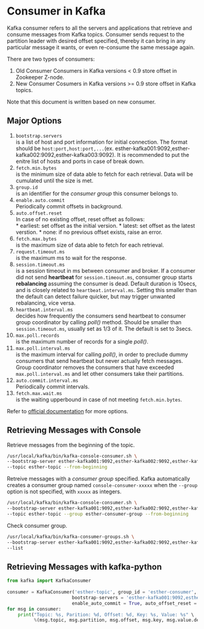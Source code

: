 # Consumer in Kafka
Kafka consumer refers to all the servers and applications that retrieve and consume messages from Kafka topics. Consumer sends request to the partition leader with desired offset specified, thereby it can bring in any particular message it wants, or even re-consume the same message again. 
  
There are two types of consumers:  
1. Old Consumer
    Consumers in Kafka versions < 0.9 store offset in Zookeeper Z-node.
2. New Consumer
    Cosumers in Kafka versions >= 0.9 store offset in Kafka topics.
  
Note that this document is written based on new consumer.
  
## Major Options
1. `bootstrap.servers`  
    is a list of host and port information for initial connection. The format should be `host:port,host:port,...`(ex. esther-kafka001:9092,esther-kafka002:9092,esther-kafka003:9092). It is recommended to put the enitre list of hosts and ports in case of break down.
2. `fetch.min.bytes`  
    is the minimum size of data able to fetch for each retrieval. Data will be cumulated until the size is met.
3. `group.id`  
    is an identifier for the *consumer group* this consumer belongs to.
4. `enable.auto.commit`  
    Periodically commit offsets in background.
5. `auto.offset.reset`  
    In case of no existing offset, reset offset as follows:  
        * earliest: set offset as the initial version.
        * latest: set offset as the latest verstion.
        * none: if no previous offset exists, raise an error.
6. `fetch.max.bytes`  
    is the maximum size of data able to fetch for each retrieval.
7. `request.timeout.ms`  
    is the maximum ms to wait for the response.
8. `session.timeout.ms`  
    is a session timeout in ms between consumer and broker. If a consumer did not send **heartbeat** for `session.timeout.ms`, consumer group starts **rebalancing** assuming the consumer is dead. Default duration is 10secs, and is closely related to `heartbeat.interval.ms`. Setting this smaller than the default can detect failure quicker, but may trigger unwanted rebalancing, vice versa. 
9. `heartbeat.interval.ms`  
    decides how frequently the consumers send heartbeat to consumer group coordinator by calling *poll()* method. Should be smaller than `session.timeout.ms`, usually set as 1/3 of it. The default is set to 3secs.
10. `max.poll.records`  
    is the maximum number of records for a single *poll()*.
11. `max.poll.interval.ms`  
    is the maximum interval for calling *poll()*, in order to preclude dummy consumers that send heartbeat but never actually fetch messages. Group coordinator removes the consumers that have exceeded `max.poll.interval.ms` and let other consumers take their partitions.
12. `auto.commit.interval.ms`  
    Periodically commit intervals.
13. `fetch.max.wait.ms`  
    is the waiting upperbound in case of not meeting `fetch.min.bytes`.
  
Refer to [official documentation](https://kafka.apache.org/documentation/#consumerconfigs) for more options.
  
## Retrieving Messages with Console
Retrieve messages from the beginning of the topic.  
```sh
/usr/local/kafka/bin/kafka-console-consumer.sh \
--bootstrap-server esther-kafka001:9092,esther-kafka002:9092,esther-kafka003:9092 \
--topic esther-topic --from-beginning
```
  
Retreive messages with a *consumer group* specified. Kafka automatically creates a consumer group named `console-consumer-xxxxx` when the `--group` option is not specified, with `xxxxx` as integers.  
```sh
/usr/local/kafka/bin/kafka-console-consumer.sh \
--bootstrap-server esther-kafka001:9092,esther-kafka002:9092,esther-kafka003:9092 \
--topic esther-topic --group esther-consumer-group --from-beginning
```
  
Check consumer group.
```sh
/usr/local/kafka/bin/kafka-consumer-groups.sh \
--bootstrap-server esther-kafka001:9092,esther-kafka002:9092,esther-kafka003:9092 \
--list
```
  
## Retrieving Messages with kafka-python
```python
from kafka import KafkaConsumer
  
consumer = KafkaConsumer('esther-topic', group_id = 'esther-consumer', \
                        bootstrap-servers = 'esther-kafka001:9092,esther-kafka002:9092,esther-kafka003:9092', \
                        enable_auto_commit = True, auto_offset_reset = 'latest')
for msg in consumer:
    print("Topic: %s, Parition: %d, Offset: %d, Key: %s, Value: %s" \
          %(msg.topic, msg.partition, msg.offset, msg.key, msg.value.decode('utf-8')))

